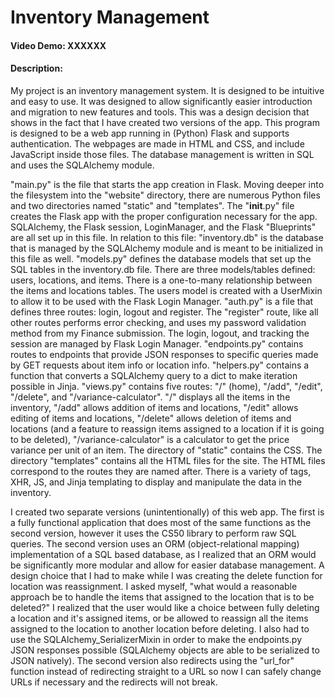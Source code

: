 # Inventory Management
#### Video Demo:  XXXXXX
#### Description:

My project is an inventory management system. It is designed to be intuitive and easy to use. It was designed to allow significantly easier introduction and migration to new features and tools. This was a design decision that shows in the fact that I have created two versions of the app. This program is designed to be a web app running in (Python) Flask and supports authentication. The webpages are made in HTML and CSS, and include JavaScript inside those files. The database management is written in SQL and uses the SQLAlchemy module.

"main.py" is the file that starts the app creation in Flask. Moving deeper into the filesystem into the "website" directory, there are numerous Python files and two directories named "static" and "templates". The "__init__.py" file creates the Flask app with the proper configuration necessary for the app. SQLAlchemy, the Flask session, LoginManager, and the Flask "Blueprints" are all set up in this file. In relation to this file: "inventory.db" is the database that is managed by the SQLAlchemy module and is meant to be initialized in this file as well. "models.py" defines the database models that set up the SQL tables in the inventory.db file. There are three models/tables defined: users, locations, and items. There is a one-to-many relationship between the items and locations tables. The users model is created with a UserMixin to allow it to be used with the Flask Login Manager. "auth.py" is a file that defines three routes: login, logout and register. The "register" route, like all other routes performs error checking, and uses my password validation method from my Finance submission. The login, logout, and tracking the session are managed by Flask Login Manager. "endpoints.py" contains routes to endpoints that provide JSON responses to specific queries made by GET requests about item info or location info. "helpers.py" contains a function that converts a SQLAlchemy query to a dict to make iteration possible in Jinja. "views.py" contains five routes: "/" (home), "/add", "/edit", "/delete", and "/variance-calculator". "/" displays all the items in the inventory, "/add" allows addition of items and locations, "/edit" allows editing of items and locations, "/delete" allows deletion of items and locations (and a feature to reassign items assigned to a location if it is going to be deleted), "/variance-calculator" is a calculator to get the price variance per unit of an item. The directory of "static" contains the CSS. The directory "templates" contains all the HTML files for the site. The HTML files correspond to the routes they are named after. There is a variety of tags, XHR, JS, and Jinja templating to display and manipulate the data in the inventory.

I created two separate versions (unintentionally) of this web app. The first is a fully functional application that does most of the same functions as the second version, however it uses the CS50 library to perform raw SQL queries. The second version uses an ORM (object-relational mapping) implementation of a SQL based database, as I realized that an ORM would be significantly more modular and allow for easier database management. A design choice that I had to make while I was creating the delete function for location was reassignment. I asked myself, "what would a reasonable approach be to handle the items that assigned to the location that is to be deleted?" I realized that the user would like a choice between fully deleting a location and it's assigned items, or be allowed to reassign all the items assigned to the location to another location before deleting. I also had to use the SQLAlchemy_SerializerMixin in order to make the endpoints.py JSON responses possible (SQLAlchemy objects are able to be serialized to JSON natively). The second version also redirects using the "url_for" function instead of redirecting straight to a URL so now I can safely change URLs if necessary and the redirects will not break.
